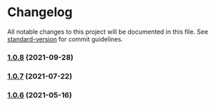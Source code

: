 # Changelog

All notable changes to this project will be documented in this file. See [standard-version](https://github.com/conventional-changelog/standard-version) for commit guidelines.

### [1.0.8](https://github.com/patrickcate/vue-leaflet-minimap/compare/v1.0.7...v1.0.8) (2021-09-28)

### [1.0.7](https://github.com/patrickcate/vue-leaflet-minimap/compare/v1.0.6...v1.0.7) (2021-07-22)

### [1.0.6](https://github.com/patrickcate/vue-leaflet-minimap/compare/v1.0.5...v1.0.6) (2021-05-16)
